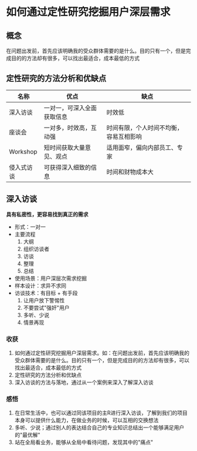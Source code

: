 # 如何通过定性研究挖掘用户深层需求

## 概念

在问题出发前，首先应该明确我的受众群体需要的是什么。目的只有一个，但是完成目的的方法却有很多，可以找出最适合，成本最低的方式

## 定性研究的方法分析和优缺点

名称 | 优点 | 缺点
--- | --- | ---
深入访谈 | 一对一，可深入全面获取信息 | 时效低
座谈会 | 一对多，时效高，互动强 | 时间有限，个人时间不均衡，容易互相影响
Workshop | 短时间获取大量意见、观点 | 适用面窄，偏向内部员工、专家
侵入式访谈 | 可获得深入细致的信息 | 时间和财物成本大

## 深入访谈

**具有私密性，更容易找到真正的需求**

- 形式：一对一
- 主要流程
    1. 大纲
    2. 组织访谈者
    3. 访谈
    4. 整理
    5. 总结
- 使用场景：用户深层次需求挖掘
- 样本设计：求异不求同
- 访谈技术：有目标 + 有手段
    1. 让用户放下警惕性
    2. 不要尝试"强奸"用户
    3. 多听、少说
    4. 情景再现

### 收获

1. 如何通过定性研究挖掘用户深层需求。如：在问题出发前，首先应该明确我的受众群体需要的是什么。目的只有一个，但是完成目的的方法却有很多，可以找出最适合，成本最低的方式
2. 定性研究的方法分析和优缺点
3. 深入访谈的方法与落地，通过从一个案例来深入了解深入访谈

### 感悟

1. 在日常生活中，也可以通过同该项目的主R进行深入访谈，了解到我们的项目本身可以提供什么能力，在做业务的时候，可以互相的交换想法
2. 多听、少说；通过别人的表达结合自己的专业知识总结出一个能够满足用户的"最优解"
3. 站在全局看业务，能够从全局中看待问题，发现其中的"痛点"
